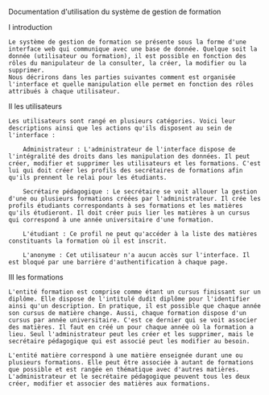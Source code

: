 Documentation d'utilisation du système de gestion de formation

I introduction

    Le système de gestion de formation se présente sous la forme d'une interface web qui communique avec une base de donnée. Quelque soit la donnée (utilisateur ou formation), il est possible en fonction des rôles du manipulateur de la consulter, la créer, la modifier ou la supprimer.
    Nous décrirons dans les parties suivantes comment est organisée l'interface et quelle manipulation elle permet en fonction des rôles attribués à chaque utilisateur.

II les utilisateurs
    
    Les utilisateurs sont rangé en plusieurs catégories. Voici leur descriptions ainsi que les actions qu'ils disposent au sein de l'interface :
    
		Administrateur : L'administrateur de l'interface dispose de l'intégralité des droits dans les manipulation des données. Il peut créer, modifier et supprimer les utilisateurs et les formations. C'est lui qui doit créer les profils des secrétaires de formations afin qu'ils prennent le relai pour les étudiants.
		
		Secrétaire pédagogique : Le secrétaire se voit allouer la gestion d'une ou plusieurs formations créées par l'administrateur. Il crée les profils étudiants correspondants à ses formations et les matières qu'ils étudieront. Il doit créer puis lier les matières à un cursus qui correspond à une année universitaire d'une formation.
		
		L'étudiant : Ce profil ne peut qu'accéder à la liste des matières constituants la formation où il est inscrit.
		
		L'anonyme : Cet utilisateur n'a aucun accès sur l'interface. Il est bloqué par une barrière d'authentification à chaque page.

III les formations
    
    L'entité formation est comprise comme étant un cursus finissant sur un diplôme. Elle dispose de l'intitulé dudit diplôme pour l'identifier ainsi qu'un description. En pratique, il est possible que chaque année son cursus de matière change. Aussi, chaque formation dispose d'un cursus par année universitaire. C'est ce dernier qui se voit associer des matières. Il faut en créé un pour chaque année où la formation a lieu. Seul l'administrateur peut les créer et les supprimer, mais le secrétaire pédagogique qui est associé peut les modifier au besoin.

    L'entité matière correspond à une matière enseignée durant une ou plusieurs formations. Elle peut être associée à autant de formations que possible et est rangée en thématique avec d'autres matières. L'administrateur et le secrétaire pédagogique peuvent tous les deux créer, modifier et associer des matières aux formations.